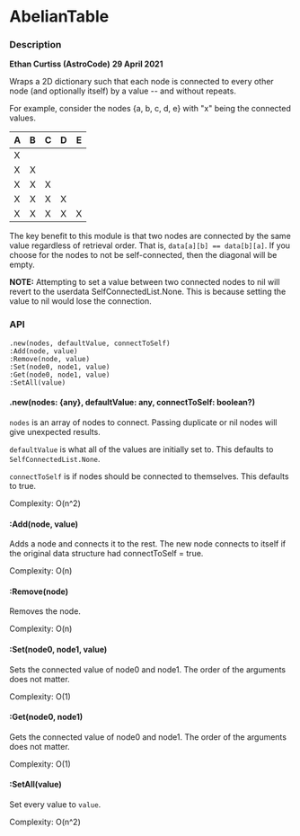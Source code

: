 # AbelianTable

  

### Description

**Ethan Curtiss (AstroCode)**
**29 April 2021**

Wraps a 2D dictionary such that each node is connected to every other node (and optionally itself) by a value -- and without repeats.

For example, consider the nodes {a, b, c, d, e} with "x" being the connected values.

A | B | C | D | E | 
--|-- |-- | -- | -- |
X |
X | X |
X | X | X |
X | X | X | X |
X | X | X | X | X |


The key benefit to this module is that two nodes are connected by the same value regardless of retrieval order. That is, `data[a][b] == data[b][a]`.
If you choose for the nodes to not be self-connected, then the diagonal will be empty.

**NOTE:** Attempting to set a value between two connected nodes to nil will revert to the userdata SelfConnectedList.None. This is because setting the value to nil would lose the connection.


### API

	.new(nodes, defaultValue, connectToSelf)
	:Add(node, value)
	:Remove(node, value)
	:Set(node0, node1, value)
	:Get(node0, node1, value)
	:SetAll(value)


#### .new(nodes: {any}, defaultValue: any, connectToSelf: boolean?)

`nodes` is an array of nodes to connect. Passing duplicate or nil nodes will give unexpected results.

`defaultValue` is what all of the values are initially set to. This defaults to `SelfConnectedList.None`.

`connectToSelf` is if nodes should be connected to themselves. This defaults to true.

Complexity: O(n^2)

#### :Add(node, value)

Adds a node and connects it to the rest. The new node connects to itself if the original data structure had connectToSelf = true.

Complexity: O(n)

#### :Remove(node)
Removes the node.

Complexity: O(n)

#### :Set(node0, node1, value)
Sets the connected value of node0 and node1. The order of the arguments does not matter.

Complexity: O(1)

#### :Get(node0, node1)
Gets the connected value of node0 and node1. The order of the arguments does not matter.

Complexity: O(1)

#### :SetAll(value)
Set every value to `value`.

Complexity: O(n^2)